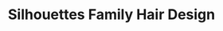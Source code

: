 ---
title: "Silhouettes Family Hair Design"
url: /chalfont/silhouettes-family-hair-design/
shop: hairdresser
---